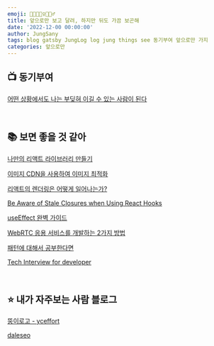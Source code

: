 ```yaml
---
emoji: 🏃🏻🏃🏻‍♀️🏃🏻‍♂️
title: 앞으로만 보고 달려, 하지만 뒤도 가끔 보곤해
date: '2022-12-00 00:00:00'
author: JungSany
tags: blog gatsby JungLog log jung things see 동기부여 앞으로만 가지
categories: 앞으로만
---
```


## 📺 동기부여

[어떤 상황에서도 나는 부딪혀 이길 수 있는 사람이 된다](https://www.youtube.com/watch?v=I7-O1z8w9c8)

<br/>

## 📚 보면 좋을 것 같아

[나만의 리액트 라이브러리 만들기](https://bluewings.github.io/build-your-own-react/)

[이미지 CDN을 사용하여 이미지 최적화](https://web.dev/i18n/ko/image-cdns/)

[리액트의 렌더링은 어떻게 일어나는가?](https://yceffort.kr/2022/04/deep-dive-in-react-rendering)

[Be Aware of Stale Closures when Using React Hooks](https://dmitripavlutin.com/react-hooks-stale-closures/)

[useEffect 완벽 가이드](https://overreacted.io/ko/a-complete-guide-to-useeffect/)

[WebRTC 응용 서비스를 개발하는 2가지 방법](https://tech.kakaoenterprise.com/121)

[패턴에 대해서 공부한다면](https://www.patterns.dev/posts/)

[Tech Interview for developer](https://gyoogle.dev/blog/)

<br/>

## ⭐️ 내가 자주보는 사람 블로그

[뚱이로고 - yceffort](https://yceffort.kr/)

[daleseo](https://www.daleseo.com/)

<br/>

```toc

```
